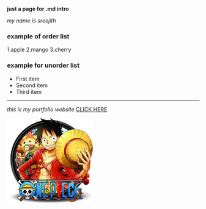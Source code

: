 **just a page for .md intro**

*my name is sreejith*
### example of order list
1.apple 
2.mango 
3.cherry
### example for unorder list
- First item
- Second item
- Third item

---
*this is my portfolio website* [CLICK HERE](https://itsmesreejith.github.io/portfolio.io/)

![alt text](download.jfif)
